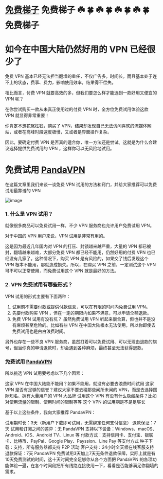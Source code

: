 #  [免费梯子](https://www.pantoto.xyz/r/22216799 "免费试用的梯子")     免费梯子     ☘️   🍀   ☘️   🍀   ☘️   🍀   ☘️   🍀     免费梯子


# 如今在中国大陆仍然好用的 VPN 已经很少了

免费 VPN 基本已经无法担当翻墙的重任，不仅广告多，时间长，而且基本处于连不上的状态，费事、费力，影响使用效率，结果得不偿失。

相比而言，付费 VPN 就要高效的多，但我们要怎么样才能选到一款好用又便宜的 VPN 呢？


在你尝试购买一款从未真正使用过的付费 VPN 时，全方位免费试用体验这款 VPN 就显得非常重要！

你肯定不想花冤枉钱，购买了 VPN，结果却发现自己无法访问喜欢的流媒体网站，或者在高峰时段速度极慢，又或者是界面操作复杂。

因此，要确定付费 VPN 是否真的适合你，唯一方法还是尝试。这就是为什么会建议选择提供免费试用的 VPN ，这样你可以无风险地试用。

# 免费试用 [PandaVPN](https://www.pantoto.xyz/r/22216799 "免费梯子")

在这篇文章里我们来谈一谈免费 VPN 试用的方法和窍门，并给大家推荐可以免费试用最靠谱的 VPN

![image](https://user-images.githubusercontent.com/87895804/126864418-f180048c-1b9d-4412-a76c-bdfdd368a12d.png)


### 1. 什么是 VPN 试用？
就像很多商品可以免费试用一样，不少 VPN 服务商也允许用户免费试用 VPN。

对于中国的 VPN 用户来说，VPN 试用是非常有用的。

这是因为最近几年国内对 VPN 的打压、封锁越来越严重，大量的 VPN 都已被封，翻墙越来越难，大部分免费 VPN 都已经不能用，仍然好用的付费 VPN 也已经没有几家了。这种情况下，购买 VPN 是有风险的，如果交了钱后发现这个 VPN 根本不能用，那就造成损失。所以，在购买 VPN 之前，一定测试这个 VPN 可不可以正常使用，而免费试用这个 VPN 就是最好的方法。

### 2. VPN 免费试用有哪些形式？
VPN 试用的形式主要有下面两种：

1. 试用前不需要付款或提供付款信息，可以在有限的时间内免费试用 VPN。
2. 先要付款购买 VPN ，但在一定的期限内如果不满意，可以申请全额退款。
3. 免费 VPN 试用有没有坑？
虽然免费试用 VPN 听起来很合算，但也并不是没有麻烦甚至危险的。比如有些 VPN 在中国大陆根本无法使用，所以你即使去免费试用也是白白浪费时间。

另外也存在一些不良 VPN 服务商，虽然打着可以免费试用、可以无理由退款的旗号，但当你真的申请退款时，却会遇到各种麻烦，最终甚至无法获得退款。

### 免费试用 [PandaVPN](https://www.pantoto.xyz/r/22216799 "免费梯子")
所以挑选 VPN 试用要考虑以下几个因素：

这家 VPN 在中国大陆能不能用？如果不能用，就没有必要去浪费时间试用
这家 VPN 是否有足够的信誉？建议大家不要去碰那些闻所未闻的 VPN，而是去选择国际知名、拥有大量用户的 VPN 大品牌
试用这个 VPN 有没有什么隐藏条件？比如对使用流量的限制、使用时间的限制等等
这个 VPN 的试用期是不是足够长

基于以上这些条件，我向大家推荐 PandaVPN：

试用期时长：3天（新用户下载即可试用，无需绑定任何支付信息）
退款保证：7天
试用和订阅之间的差异：无
PandaVPN 支持以下设备：Windows、macOS、Android、iOS、Android TV、Linux 等
付款方式：支持信用卡、支付宝、银联卡、比特币、PayPal、Google Play、Payssion、Line Pay 等支付方式
种子下载：支持，所有服务器都支持 P2P 活动
客户支持：24小时全天候在线客服支持
退款保证：7天
PandaVPN 免费试用3天加上7天无条件退款保障，实际上就是有10天免费测试的时间，这十天时间完全足够你从各个方面把 PandaVPN 的各项功能体验一遍，在各个时间段把所有线路连接使用一下，看看是否能够满足你翻墙的需求。
